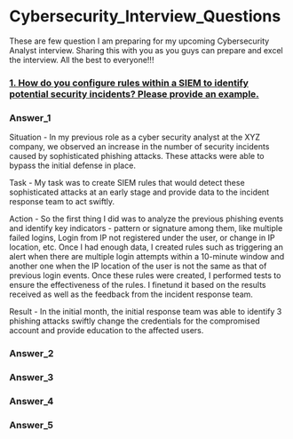 # Cybersecurity_Interview_Questions

These are few question I am preparing for my upcoming Cybersecurity Analyst interview. 
Sharing this with you as you guys can prepare and excel the interview. 
All the best to everyone!!!

### [1. How do you configure rules within a SIEM to identify potential security incidents? Please provide an example.](#Answer_1)

### Answer_1

Situation - In my previous role as a cyber security analyst at the XYZ company, we observed an increase in the number of security incidents caused by sophisticated phishing attacks.
These attacks were able to bypass the initial defense in place.

Task - My task was to create SIEM rules that would detect these sophisticated attacks at an early stage and provide data to the incident response team to act swiftly. 

Action - So the first thing I did was to analyze the previous phishing events and identify key indicators - pattern or signature among them, like multiple failed logins, Login from IP not registered under the user, or change in IP location, etc. 
Once I had enough data, I created rules such as triggering an alert when there are multiple login attempts within a 10-minute window and another one when the IP location of the user is not the same as that of previous login events. 
Once these rules were created, I performed tests to ensure the effectiveness of the rules. I finetund it based on the results received as well as the feedback from the incident response team. 

Result - In the initial month, the initial response team was able to identify 3 phishing attacks swiftly change the credentials for the compromised account and provide education to the affected users.

### Answer_2
### Answer_3
### Answer_4
### Answer_5

